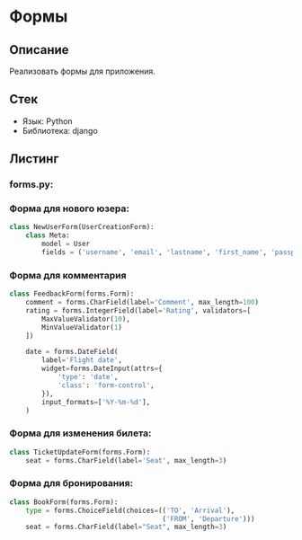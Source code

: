 # Формы

## Описание

Реализовать формы для приложения.

## Стек

- Язык: Python
- Библиотека: django

## Листинг

### forms.py:

### Форма для нового юзера:

```python
class NewUserForm(UserCreationForm):
    class Meta:
        model = User
        fields = ('username', 'email', 'lastname', 'first_name', 'passport')
```
### Форма для комментария

```python
class FeedbackForm(forms.Form):
    comment = forms.CharField(label='Comment', max_length=100)
    rating = forms.IntegerField(label='Rating', validators=[
        MaxValueValidator(10),
        MinValueValidator(1)
    ])

    date = forms.DateField(
        label='Flight date',
        widget=forms.DateInput(attrs={
            'type': 'date',
            'class': 'form-control',
        }),
        input_formats=['%Y-%m-%d'],
    )

```
### Форма для изменения билета:

```python
class TicketUpdateForm(forms.Form):
    seat = forms.CharField(label='Seat', max_length=3)

```
### Форма для бронирования:

```python
class BookForm(forms.Form):
    type = forms.ChoiceField(choices=(('TO', 'Arrival'),
                                      ('FROM', 'Departure')))
    seat = forms.CharField(label="Seat", max_length=3)
```